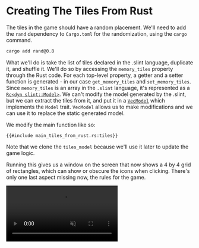 <!-- Copyright © SixtyFPS GmbH <info@slint.dev> ; SPDX-License-Identifier: MIT -->
# Creating The Tiles From Rust

The tiles in the game should have a random placement. We'll need to add the `rand` dependency to
`Cargo.toml` for the randomization, using the `cargo` command.

```sh
cargo add rand@0.8
```

What we'll do is take the list of tiles declared in the .slint language, duplicate it, and shuffle it.
We'll do so by accessing the `memory_tiles` property through the Rust code. For each top-level property,
a getter and a setter function is generated - in our case `get_memory_tiles` and `set_memory_tiles`.
Since `memory_tiles` is an array in the `.slint` language, it's represented as a [`Rc<dyn slint::Model>`](https://slint.dev/docs/rust/slint/trait.Model).
We can't modify the model generated by the .slint, but we can extract the tiles from it, and put it
in a [`VecModel`](https://slint.dev/docs/rust/slint/struct.VecModel) which implements the `Model` trait.
`VecModel` allows us to make modifications and we can use it to replace the static generated model.

We modify the main function like so:

```rust,noplayground
{{#include main_tiles_from_rust.rs:tiles}}
```

Note that we clone the `tiles_model` because we'll use it later to update the game logic.

Running this gives us a window on the screen that now shows a 4 by 4 grid of rectangles, which can show or obscure
the icons when clicking. There's only one last aspect missing now, the rules for the game.

<video autoplay loop muted playsinline src="https://slint.dev/blog/memory-game-tutorial/creating-the-tiles-from-rust.mp4"></video>
